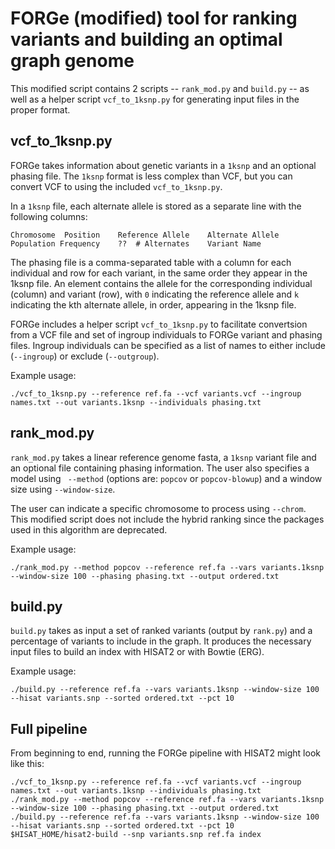 # FORGe (modified) tool for ranking variants and building an optimal graph genome

This modified script contains 2 scripts -- `rank_mod.py` and `build.py` -- as well as a helper script `vcf_to_1ksnp.py` for generating input files in the proper format.

## vcf_to_1ksnp.py ##

FORGe takes information about genetic variants in a `1ksnp` and an optional phasing file. The `1ksnp` format is less complex than VCF, but you can convert VCF to using the included `vcf_to_1ksnp.py`.

In a `1ksnp` file, each alternate allele is stored as a separate line with the following columns:

```
Chromosome	Position	Reference Allele	Alternate Allele	Population Frequency	??	# Alternates	Variant Name
```

The phasing file is a comma-separated table with a column for each individual and row for each variant, in the same order they appear in the 1ksnp file. An element contains the allele for the corresponding individual (column) and variant (row), with `0` indicating the reference allele and `k` indicating the kth alternate allele, in order, appearing in the 1ksnp file.

FORGe includes a helper script `vcf_to_1ksnp.py` to facilitate convertsion from a VCF file and set of ingroup individuals to FORGe variant and phasing files.  Ingroup individuals can be specified as a list of names to either include (`--ingroup`) or exclude (`--outgroup`).

Example usage:

```
./vcf_to_1ksnp.py --reference ref.fa --vcf variants.vcf --ingroup names.txt --out variants.1ksnp --individuals phasing.txt
```

## rank_mod.py ##

`rank_mod.py` takes a linear reference genome fasta, a `1ksnp` variant file and an optional file containing phasing information. The user also specifies a model using ` --method` (options are: `popcov` or `popcov-blowup`) and a window size using `--window-size`.

The user can indicate a specific chromosome to process using `--chrom`. This modified script does not include the hybrid ranking since the packages used in this algorithm are deprecated.

Example usage:

```
./rank_mod.py --method popcov --reference ref.fa --vars variants.1ksnp --window-size 100 --phasing phasing.txt --output ordered.txt
```

## build.py ##

`build.py` takes as input a set of ranked variants (output by `rank.py`) and a percentage of variants to include in the graph. It produces the necessary input files to build an index with HISAT2 or with Bowtie (ERG).

Example usage:

```
./build.py --reference ref.fa --vars variants.1ksnp --window-size 100 --hisat variants.snp --sorted ordered.txt --pct 10
```

## Full pipeline

From beginning to end, running the FORGe pipeline with HISAT2 might look like this:

```
./vcf_to_1ksnp.py --reference ref.fa --vcf variants.vcf --ingroup names.txt --out variants.1ksnp --individuals phasing.txt
./rank_mod.py --method popcov --reference ref.fa --vars variants.1ksnp --window-size 100 --phasing phasing.txt --output ordered.txt
./build.py --reference ref.fa --vars variants.1ksnp --window-size 100 --hisat variants.snp --sorted ordered.txt --pct 10
$HISAT_HOME/hisat2-build --snp variants.snp ref.fa index
```

